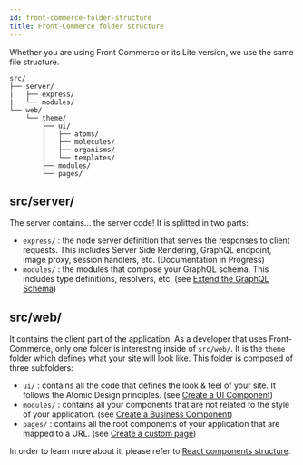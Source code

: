 ```yaml
---
id: front-commerce-folder-structure
title: Front-Commerce folder structure
---
```


Whether you are using Front Commerce or its Lite version, we use the same file
structure.

```
src/
├── server/
|   ├── express/
|   └── modules/
└── web/
    └── theme/
        ├── ui/
        |   ├── atoms/
        |   ├── molecules/
        |   ├── organisms/
        |   └── templates/
        ├── modules/
        └── pages/
```

## src/server/

The server contains… the server code! It is splitted in two parts:

* `express/` : the node server definition that serves the responses to client
  requests. This includes Server Side Rendering, GraphQL endpoint, image proxy,
  session handlers, etc. (Documentation in Progress)
* `modules/` : the modules that compose your GraphQL schema. This includes type
  definitions, resolvers, etc. (see [Extend the GraphQL Schema](extend-graphql-schema.md))

## src/web/

It contains the client part of the application. As a developer that uses
Front-Commerce, only one folder is interesting inside of `src/web/`. It is the
`theme` folder which defines what your site will look like. This folder is
composed of three subfolders:

* `ui/` : contains all the code that defines the look & feel of your site. It
  follows the Atomic Design principles. (see [Create a UI Component](create-a-ui-component.md))
* `modules/` : contains all your components that are not related to the style of
  your application. (see [Create a Business Component](create-a-business-component.md))
* `pages/` : contains all the root components of your application that are
  mapped to a URL. (see [Create a custom page](create-custom-page.md))

In order to learn more about it, please refer to
[React components structure](react-components-structure.md).
